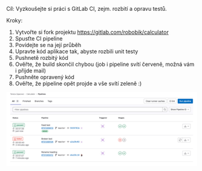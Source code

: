 Cíl: Vyzkoušejte si práci s GitLab CI, zejm. rozbití a opravu testů.

Kroky:
1. Vytvořte si fork projektu https://gitlab.com/robobik/calculator
2. Spusťte CI pipeline
3. Povídejte se na její průběh
4. Upravte kód aplikace tak, abyste rozbili unit testy
5. Pushnetě rozbitý kód
6. Ověřte, že build skončil chybou (job i pipeline svítí červeně, možná vám i přijde mail)
7. Pushněte opravený kód
8. Ověřte, že pipeline opět projde a vše svítí zeleně :)


![image info](/08/01.png)